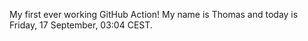 My first ever working GitHub Action!
My name is Thomas and today is Friday, 17 September, 03:04 CEST. 
